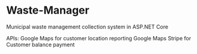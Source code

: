 # Waste-Manager
Municipal waste management collection system in ASP.NET Core

APIs:
Google Maps for customer location reporting
Google Maps 
Stripe for Customer balance payment
